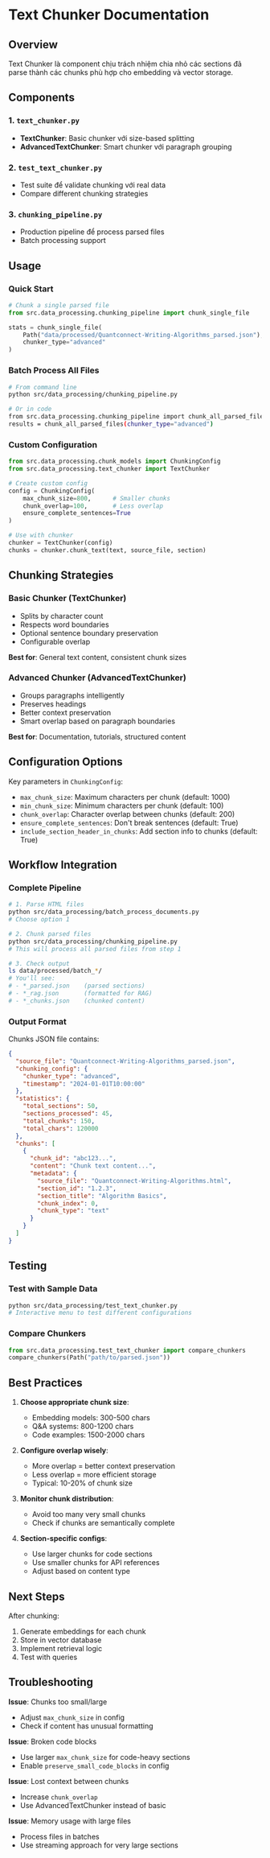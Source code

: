 # Text Chunker Documentation

## Overview

Text Chunker là component chịu trách nhiệm chia nhỏ các sections đã parse thành các chunks phù hợp cho embedding và vector storage.

## Components

### 1. `text_chunker.py`
- **TextChunker**: Basic chunker với size-based splitting
- **AdvancedTextChunker**: Smart chunker với paragraph grouping

### 2. `test_text_chunker.py`
- Test suite để validate chunking với real data
- Compare different chunking strategies

### 3. `chunking_pipeline.py`
- Production pipeline để process parsed files
- Batch processing support

## Usage

### Quick Start

```python
# Chunk a single parsed file
from src.data_processing.chunking_pipeline import chunk_single_file

stats = chunk_single_file(
    Path("data/processed/Quantconnect-Writing-Algorithms_parsed.json"),
    chunker_type="advanced"
)
```

### Batch Process All Files

```bash
# From command line
python src/data_processing/chunking_pipeline.py

# Or in code
from src.data_processing.chunking_pipeline import chunk_all_parsed_files
results = chunk_all_parsed_files(chunker_type="advanced")
```

### Custom Configuration

```python
from src.data_processing.chunk_models import ChunkingConfig
from src.data_processing.text_chunker import TextChunker

# Create custom config
config = ChunkingConfig(
    max_chunk_size=800,      # Smaller chunks
    chunk_overlap=100,       # Less overlap
    ensure_complete_sentences=True
)

# Use with chunker
chunker = TextChunker(config)
chunks = chunker.chunk_text(text, source_file, section)
```

## Chunking Strategies

### Basic Chunker (TextChunker)
- Splits by character count
- Respects word boundaries
- Optional sentence boundary preservation
- Configurable overlap

**Best for**: General text content, consistent chunk sizes

### Advanced Chunker (AdvancedTextChunker)
- Groups paragraphs intelligently
- Preserves headings
- Better context preservation
- Smart overlap based on paragraph boundaries

**Best for**: Documentation, tutorials, structured content

## Configuration Options

Key parameters in `ChunkingConfig`:

- `max_chunk_size`: Maximum characters per chunk (default: 1000)
- `min_chunk_size`: Minimum characters per chunk (default: 100)
- `chunk_overlap`: Character overlap between chunks (default: 200)
- `ensure_complete_sentences`: Don't break sentences (default: True)
- `include_section_header_in_chunks`: Add section info to chunks (default: True)

## Workflow Integration

### Complete Pipeline

```bash
# 1. Parse HTML files
python src/data_processing/batch_process_documents.py
# Choose option 1

# 2. Chunk parsed files
python src/data_processing/chunking_pipeline.py
# This will process all parsed files from step 1

# 3. Check output
ls data/processed/batch_*/
# You'll see:
# - *_parsed.json    (parsed sections)
# - *_rag.json       (formatted for RAG)
# - *_chunks.json    (chunked content)
```

### Output Format

Chunks JSON file contains:
```json
{
  "source_file": "Quantconnect-Writing-Algorithms_parsed.json",
  "chunking_config": {
    "chunker_type": "advanced",
    "timestamp": "2024-01-01T10:00:00"
  },
  "statistics": {
    "total_sections": 50,
    "sections_processed": 45,
    "total_chunks": 150,
    "total_chars": 120000
  },
  "chunks": [
    {
      "chunk_id": "abc123...",
      "content": "Chunk text content...",
      "metadata": {
        "source_file": "Quantconnect-Writing-Algorithms.html",
        "section_id": "1.2.3",
        "section_title": "Algorithm Basics",
        "chunk_index": 0,
        "chunk_type": "text"
      }
    }
  ]
}
```

## Testing

### Test with Sample Data

```bash
python src/data_processing/test_text_chunker.py
# Interactive menu to test different configurations
```

### Compare Chunkers

```python
from src.data_processing.test_text_chunker import compare_chunkers
compare_chunkers(Path("path/to/parsed.json"))
```

## Best Practices

1. **Choose appropriate chunk size**:
   - Embedding models: 300-500 chars
   - Q&A systems: 800-1200 chars
   - Code examples: 1500-2000 chars

2. **Configure overlap wisely**:
   - More overlap = better context preservation
   - Less overlap = more efficient storage
   - Typical: 10-20% of chunk size

3. **Monitor chunk distribution**:
   - Avoid too many very small chunks
   - Check if chunks are semantically complete

4. **Section-specific configs**:
   - Use larger chunks for code sections
   - Use smaller chunks for API references
   - Adjust based on content type

## Next Steps

After chunking:
1. Generate embeddings for each chunk
2. Store in vector database
3. Implement retrieval logic
4. Test with queries

## Troubleshooting

**Issue**: Chunks too small/large
- Adjust `max_chunk_size` in config
- Check if content has unusual formatting

**Issue**: Broken code blocks
- Use larger `max_chunk_size` for code-heavy sections
- Enable `preserve_small_code_blocks` in config

**Issue**: Lost context between chunks
- Increase `chunk_overlap`
- Use AdvancedTextChunker instead of basic

**Issue**: Memory usage with large files
- Process files in batches
- Use streaming approach for very large sections